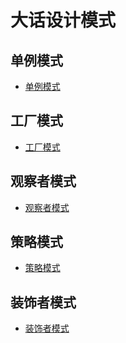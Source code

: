 大话设计模式
==================


单例模式
-----
*  [单例模式](singel-instance.md)

工厂模式
--------
*  [工厂模式](factory.md)

观察者模式
---------
*  [观察者模式](observer.md)

策略模式
--------
*  [策略模式](strategy.md)

装饰者模式
--------
*  [装饰者模式](decorate.md)

